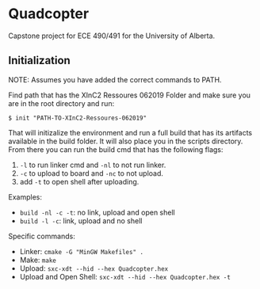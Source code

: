 # Quadcopter

Capstone project for ECE 490/491 for the University of Alberta.

## Initialization

NOTE: Assumes you have added the correct commands to PATH.

Find path that has the XInC2 Ressoures 062019 Folder and make sure you are in the root directory and run:

```$ init "PATH-TO-XInC2-Ressoures-062019"```

That will initizalize the environment and run a full build that has its artifacts available in the build folder. It will also place you in the scripts directory. From there you can run the build cmd that has the following flags:

1. ```-l``` to run linker cmd and ```-nl``` to not run linker.  
2. ```-c``` to upload to board and ```-nc``` to not upload.
3. add ```-t``` to open shell after uploading.

Examples:

* ```build -nl -c -t```: no link, upload and open shell
* ```build -l -c```: link, upload and no shell

Specific commands:

* Linker: ```cmake -G "MinGW Makefiles" .```
* Make: ```make```
* Upload: ```sxc-xdt --hid --hex Quadcopter.hex```
* Upload and Open Shell: ```sxc-xdt --hid --hex Quadcopter.hex -t```
